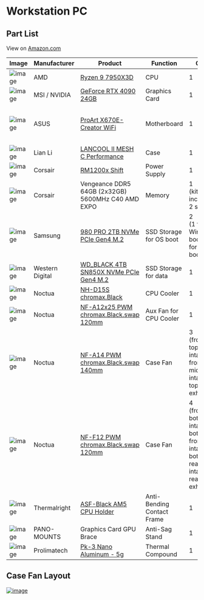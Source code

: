 # Workstation PC

## Part List

View on [Amazon.com](https://www.amazon.com/hz/wishlist/ls/2VGFDNAYOAE9Z?viewType=list)

| Image | Manufacturer | Product | Function | QTY | Links |
|---|---|---|---|---|---|
| ![image](https://user-images.githubusercontent.com/41975478/228749807-730def05-ac82-4259-978c-2526a7cdc52f.png) | AMD | [Ryzen 9 7950X3D](https://www.amd.com/en/product/12741) | CPU | 1 |  |
| ![image](https://user-images.githubusercontent.com/41975478/228749766-53dd1cdf-c7e1-4476-990c-760fa64e506f.png) | MSI / NVIDIA | [GeForce RTX 4090 24GB](https://www.msi.com/Graphics-Card/GeForce-RTX-4090-SUPRIM-X-24G) | Graphics Card | 1 |  |
| ![image](https://user-images.githubusercontent.com/41975478/228749741-3452b18d-c349-4582-90fa-ea430b4bb28c.png) | ASUS | [ProArt X670E-Creator WiFi](https://www.asus.com/motherboards-components/motherboards/proart/proart-x670e-creator-wifi/) | Motherboard | 1 | •[Manual PDF](https://dlcdnets.asus.com/pub/ASUS/mb/Socket%20AM5/ProArt%20X670E-CREATOR%20WIFI/E21293_ProArt_X670E-CREATOR_WIFI_UM_V2_WEB.pdf?model=ProArt%20X670E-CREATOR%20WIFI)<br>•[BIOS Manual PDF](https://dlcdnets.asus.com/pub/ASUS/mb/13MANUAL/PRIME_PROART_TUF_GAMING_AMD_AM5_Series_BIOS_EM_WEB_EN.pdf?model=ProArt%20X670E-CREATOR%20WIFI) |
| ![image](https://user-images.githubusercontent.com/41975478/228749702-56e5bf88-18da-474c-9f86-1f1b0814810f.png) | Lian Li | [LANCOOL II MESH C Performance](https://lian-li.com/product/lancool-ii-mesh/) | Case | 1 | [Manual PDF](https://pixelday.github.io/workstation-pc/assets/Lian_Li_LANCOOL_II_Mesh_Performance_C_Manual.pdf) |
| ![image](https://user-images.githubusercontent.com/41975478/228749659-cf4a9c74-724d-46a6-8bca-cb13ccd2baef.png) | Corsair | [RM1200x Shift](https://www.corsair.com/us/en/Categories/Products/Power-Supply-Units/RMx-SHIFT-Series-Fully-Modular-Power-Supplies/p/CP-9020254-NA) | Power Supply | 1 | [Manual PDF](https://pixelday.github.io/workstation-pc/assets/Corsair_RM1200x_Shift_Manual_en.pdf) |
| ![image](https://user-images.githubusercontent.com/41975478/228749621-b0c21957-c304-47ec-9a40-a3d5fec6717d.png) | Corsair | Vengeance DDR5 64GB (2x32GB) 5600MHz C40 AMD EXPO | Memory | 1<br>(kit includes 2 sticks) |  |
| ![image](https://user-images.githubusercontent.com/41975478/228749588-e7c4ad23-d5a6-4b8a-9ad2-18fc43ba71d3.png) | Samsung | [980 PRO 2TB NVMe PCIe Gen4 M.2](https://www.samsung.com/us/computing/memory-storage/solid-state-drives/980-pro-pcie-4-0-nvme-ssd-2tb-mz-v8p2t0b-am/) | SSD Storage for OS boot | 2<br>(1 for Windows boot, 1 for Linux boot) |  |
| ![image](https://user-images.githubusercontent.com/41975478/228749551-0504556c-fb51-4fd4-b329-2052d374c11c.png) | Western Digital | [WD_BLACK 4TB SN850X NVMe PCIe Gen4 M.2](https://www.westerndigital.com/products/internal-drives/wd-black-sn850x-nvme-ssd#WDS400T2X0E) | SSD Storage for data | 1 |  |
| ![image](https://user-images.githubusercontent.com/41975478/228748609-8139ccc7-03eb-4d2c-a9fd-f0f0ce455aac.png) | Noctua | [NH-D15S chromax.Black](https://noctua.at/en/nh-d15s-chromax-black) | CPU Cooler | 1 |  |
| ![image](https://user-images.githubusercontent.com/41975478/228749375-f744601b-27ab-4be7-b58a-0db7b6c641f2.png) | Noctua | [NF-A12x25 PWM chromax.Black.swap 120mm](https://noctua.at/en/nf-a12x25-pwm-chromax-black-swap) | Aux Fan for CPU Cooler | 1 |  |
| ![image](https://user-images.githubusercontent.com/41975478/228749406-1c434329-701e-4c39-bdfb-948c260941b5.png) | Noctua | [NF-A14 PWM chromax.Black.swap 140mm](https://noctua.at/en/nf-a14-pwm-chromax-black-swap) | Case Fan | 3<br>(front-top intake, front-middle intake, top-rear exhaust |  |
| ![image](https://user-images.githubusercontent.com/41975478/228749425-f7e1b58a-1701-448b-83f7-a175847080d9.png) | Noctua | [NF-F12 PWM chromax.Black.swap 120mm](https://noctua.at/en/nf-f12-pwm-chromax-black-swap) | Case Fan | 4<br>(front-bottom intake, bottom-front intake, bottom-rear intake, rear exhaust) |  |
| ![image](https://user-images.githubusercontent.com/41975478/228748748-d5aed7c4-ed1a-4ec2-adaa-43b0dbfe3c81.png) | Thermalright | [ASF-Black AM5 CPU Holder](http://www.thermalright.com/product/am5-secure-frame-black/) | Anti-Bending Contact Frame | 1 |  |
| ![image](https://user-images.githubusercontent.com/41975478/228749220-1e1b0f01-05ba-47bd-a600-cb1cb043d557.png) | PANO-MOUNTS | Graphics Card GPU Brace | Anti-Sag Stand | 1 |  |
| ![image](https://user-images.githubusercontent.com/8367927/229331751-7004bfd1-40ec-4249-8ede-cd298f52d511.png) | Prolimatech | [Pk-3 Nano Aluminum - 5g](http://www.prolimatech.com/en/products/detail.asp?id=1582) | Thermal Compound | 1 |  |

## Case Fan Layout

[![image](https://user-images.githubusercontent.com/8367927/229331914-ca430e26-f829-45a1-ad68-a02a7d59835f.png)](https://pixelday.github.io/workstation-pc/assets/case-fan-chart.pdf)

